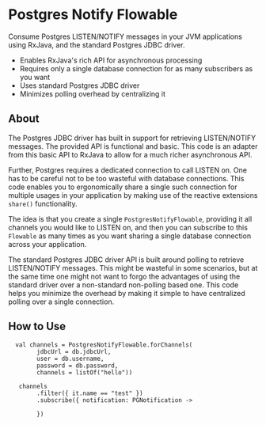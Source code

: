# Postgres Notify Flowable

Consume Postgres LISTEN/NOTIFY messages in your JVM applications using RxJava, and the standard Postgres JDBC driver.

- Enables RxJava's rich API for asynchronous processing
- Requires only a single database connection for as many subscribers as you want
- Uses standard Postgres JDBC driver
- Minimizes polling overhead by centralizing it

## About

The Postgres JDBC driver has built in support for retrieving LISTEN/NOTIFY messages. The provided API is functional and basic. This code is an adapter from this basic API to RxJava to allow for a much richer asynchronous API.

Further, Postgres requires a dedicated connection to call LISTEN on. One has to be careful not to be too wasteful with database connections.  This code enables you to ergonomically share a single such connection for multiple usages in your application by making use of the reactive extensions `share()` functionality.

The idea is that you create a single `PostgresNotifyFlowable`, providing it all channels you would like to LISTEN on, and then you can subscribe to this `Flowable` as many times as you want sharing a single database connection across your application.

The standard Postgres JDBC driver API is built around polling to retrieve LISTEN/NOTIFY messages. This might be wasteful in some scenarios, but at the same time one might not want to forgo the advantages of using the standard driver over a non-standard non-polling based one. This code helps you minimize the overhead by making it simple to have centralized polling over a single connection.

## How to Use

```
  val channels = PostgresNotifyFlowable.forChannels(
        jdbcUrl = db.jdbcUrl,
        user = db.username,
        password = db.password,
        channels = listOf("hello"))
  
   channels
        .filter({ it.name == "test" })
        .subscribe({ notification: PGNotification ->
           
        })
```
